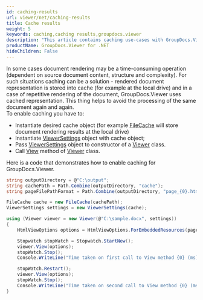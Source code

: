 ```yaml
---
id: caching-results
url: viewer/net/caching-results
title: Cache results
weight: 5
keywords: caching,caching results,groupdocs.viewer
description: "This article contains caching use-cases with GroupDocs.Viewer within your .NET applications."
productName: GroupDocs.Viewer for .NET
hideChildren: False
---
```

In some cases document rendering may be a time-consuming operation (dependent on source document content, structure and complexity). For such situations caching can be a solution - rendered document representation is stored into cache (for example at the local drive) and in a case of repetitive rendering of the document, GroupDocs.Viewer uses cached representation. This thing helps to avoid the processing of the same document again and again.  
To enable caching you have to:

* Instantiate desired cache object (for example [FileCache](https://reference.groupdocs.com/net/viewer/groupdocs.viewer.caching/filecache) will store document rendering results at the local drive)
* Instantiate [ViewerSettings](https://reference.groupdocs.com/net/viewer/groupdocs.viewer/viewersettings) object with cache object;
* Pass [ViewerSettings](https://reference.groupdocs.com/net/viewer/groupdocs.viewer/viewersettings) object to constructor of a [Viewer](https://reference.groupdocs.com/net/viewer/groupdocs.viewer/viewer) class.
* Call [View](https://reference.groupdocs.com/net/viewer/groupdocs.viewer/viewer/methods/view) method of [Viewer](https://reference.groupdocs.com/net/viewer/groupdocs.viewer/viewer) class.

Here is a code that demonstrates how to enable caching for GroupDocs.Viewer.

```csharp
string outputDirectory = @"C:\output";
string cachePath = Path.Combine(outputDirectory, "cache");
string pageFilePathFormat = Path.Combine(outputDirectory, "page_{0}.html");

FileCache cache = new FileCache(cachePath);
ViewerSettings settings = new ViewerSettings(cache);

using (Viewer viewer = new Viewer(@"C:\sample.docx", settings))
{
    HtmlViewOptions options = HtmlViewOptions.ForEmbeddedResources(pageFilePathFormat);

    Stopwatch stopWatch = Stopwatch.StartNew();
    viewer.View(options);
    stopWatch.Stop();
    Console.WriteLine("Time taken on first call to View method {0} (ms).", stopWatch.ElapsedMilliseconds);

    stopWatch.Restart();
    viewer.View(options);
    stopWatch.Stop();
    Console.WriteLine("Time taken on second call to View method {0} (ms).", stopWatch.ElapsedMilliseconds);
}
```